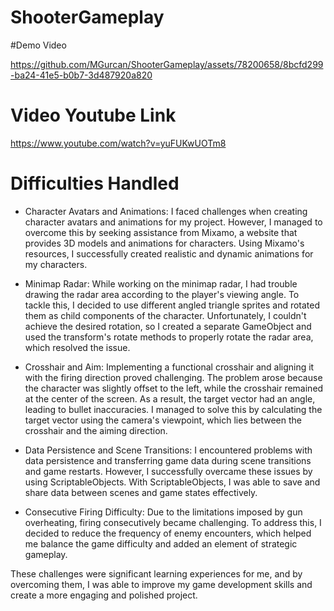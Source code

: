 # ShooterGameplay

#Demo Video

https://github.com/MGurcan/ShooterGameplay/assets/78200658/8bcfd299-ba24-41e5-b0b7-3d487920a820


# Video Youtube Link
https://www.youtube.com/watch?v=yuFUKwUOTm8

# Difficulties Handled
* Character Avatars and Animations: I faced challenges when creating character avatars and animations for my project. However, I managed to overcome this by seeking assistance from Mixamo, a website that provides 3D models and animations for characters. Using Mixamo's resources, I successfully created realistic and dynamic animations for my characters.

* Minimap Radar: While working on the minimap radar, I had trouble drawing the radar area according to the player's viewing angle. To tackle this, I decided to use different angled triangle sprites and rotated them as child components of the character. Unfortunately, I couldn't achieve the desired rotation, so I created a separate GameObject and used the transform's rotate methods to properly rotate the radar area, which resolved the issue.

* Crosshair and Aim: Implementing a functional crosshair and aligning it with the firing direction proved challenging. The problem arose because the character was slightly offset to the left, while the crosshair remained at the center of the screen. As a result, the target vector had an angle, leading to bullet inaccuracies. I managed to solve this by calculating the target vector using the camera's viewpoint, which lies between the crosshair and the aiming direction.

* Data Persistence and Scene Transitions: I encountered problems with data persistence and transferring game data during scene transitions and game restarts. However, I successfully overcame these issues by using ScriptableObjects. With ScriptableObjects, I was able to save and share data between scenes and game states effectively.

* Consecutive Firing Difficulty: Due to the limitations imposed by gun overheating, firing consecutively became challenging. To address this, I decided to reduce the frequency of enemy encounters, which helped me balance the game difficulty and added an element of strategic gameplay.

These challenges were significant learning experiences for me, and by overcoming them, I was able to improve my game development skills and create a more engaging and polished project.
